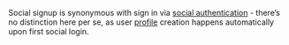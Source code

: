 Social signup is synonymous with sign in via [social authentication](/architecture-scenarios/implementation/${platform}/${platform}-authentication#social-authentication) - there’s no distinction here per se, as user [profile](/architecture-scenarios/implementation/${platform}/${platform}-profile-mgmt) creation happens automatically upon first social login.
